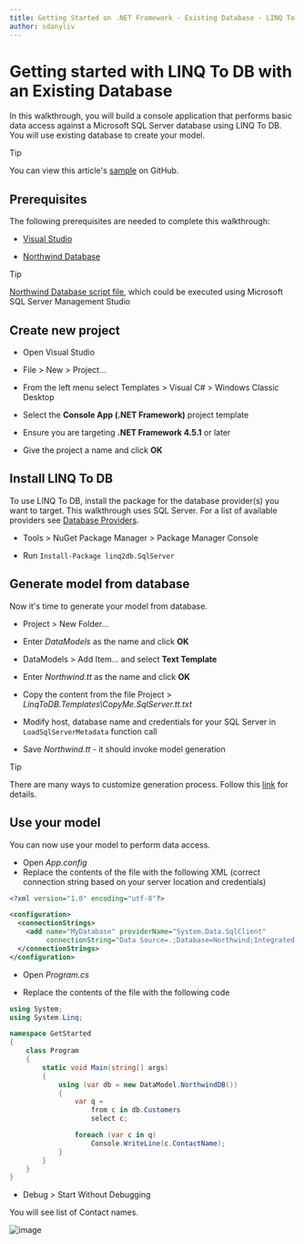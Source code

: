 ```yaml
---
title: Getting Started on .NET Framework - Existing Database - LINQ To DB
author: sdanyliv
---
```

# Getting started with LINQ To DB with an Existing Database

In this walkthrough, you will build a console application that performs basic data access against a Microsoft SQL Server database using LINQ To DB. You will use existing database to create your model.

> [!TIP]  
> You can view this article's [sample](https://github.com/linq2db/examples/tree/master/SqlServer/GetStarted) on GitHub.

## Prerequisites

The following prerequisites are needed to complete this walkthrough:

* [Visual Studio](https://www.visualstudio.com/downloads/)

* [Northwind Database](https://docs.microsoft.com/en-us/dotnet/framework/data/adonet/sql/linq/downloading-sample-databases)

> [!TIP]  
> [Northwind Database script file](https://github.com/linq2db/linq2db/blob/master/Data/northwind.sql.zip), which could be executed using Microsoft SQL Server Management Studio

## Create new project

* Open Visual Studio

* File > New > Project...

* From the left menu select Templates > Visual C# > Windows Classic Desktop

* Select the **Console App (.NET Framework)** project template

* Ensure you are targeting **.NET Framework 4.5.1** or later

* Give the project a name and click **OK**

## Install LINQ To DB

To use LINQ To DB, install the package for the database provider(s) you want to target. This walkthrough uses SQL Server. For a list of available providers see [Database Providers](/articles/general/databases.html).

* Tools > NuGet Package Manager > Package Manager Console

* Run `Install-Package linq2db.SqlServer`

## Generate model from database

Now it's time to generate your model from database.

* Project > New Folder...

* Enter *DataModels* as the name and click **OK**

* DataModels > Add Item...  and select **Text Template**

* Enter *Northwind.tt* as the name and click **OK**

* Copy the content from the file Project > *LinqToDB.Templates\CopyMe.SqlServer.tt.txt*

* Modify host, database name and credentials for your SQL Server in `LoadSqlServerMetadata` function call

* Save *Northwind.tt* - it should invoke model generation

> [!TIP]  
> There are many ways to customize generation process. Follow this [link](/articles/Source/LinqToDB.Templates/README.html) for details.

## Use your model

You can now use your model to perform data access.

* Open *App.config*
* Replace the contents of the file with the following XML (correct connection string based on your server location and credentials)

<!-- [!code-xml[Config](https://github.com/linq2db/examples/blob/master/SqlServer/GetStarted/App.config)] -->
```xml
<?xml version="1.0" encoding="utf-8"?>

<configuration>
  <connectionStrings>
    <add name="MyDatabase" providerName="System.Data.SqlClient"
         connectionString="Data Source=.;Database=Northwind;Integrated Security=SSPI;" />
  </connectionStrings>
</configuration>
```

* Open *Program.cs*

* Replace the contents of the file with the following code

<!-- [!code-csharp[Main](https://github.com/linq2db/examples/blob/master/SqlServer/GetStarted/Program.cs)] -->
```csharp
using System;
using System.Linq;

namespace GetStarted
{
	class Program
	{
		static void Main(string[] args)
		{
			using (var db = new DataModel.NorthwindDB())
			{
				var q =
					from c in db.Customers
					select c;

				foreach (var c in q)
					Console.WriteLine(c.ContactName);
			}
		}
	}
}
```

* Debug > Start Without Debugging

You will see list of Contact names.

![image](_static/output-existing-db.png)
